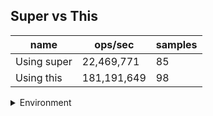 ## Super vs This

|name|ops/sec|samples|
|-|-|-|
|Using super|22,469,771|85|
|Using this|181,191,649|98|


<details>
<summary>Environment</summary>

* __Machine:__ linux x64 | 4 vCPUs | 15.2GB Mem
* __Run:__ Sat May 04 2024 01:55:58 GMT+0000 (Coordinated Universal Time)
</details>

<!--
{"environment":{"platform":"linux","arch":"x64","cpus":4,"totalMemory":15.245216369628906},"benchmarks":[{"name":"Using super","opsSec":22469771.250330612,"samples":6},{"name":"Using this","opsSec":181191648.83043876,"samples":6}]}-->
